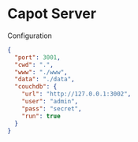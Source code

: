# Capot Server

Configuration

```json
{
  "port": 3001,
  "cwd": ".",
  "www": "./www",
  "data": "./data",
  "couchdb": {
    "url": "http://127.0.0.1:3002",
    "user": "admin",
    "pass": "secret",
    "run": true
  }
}
```
